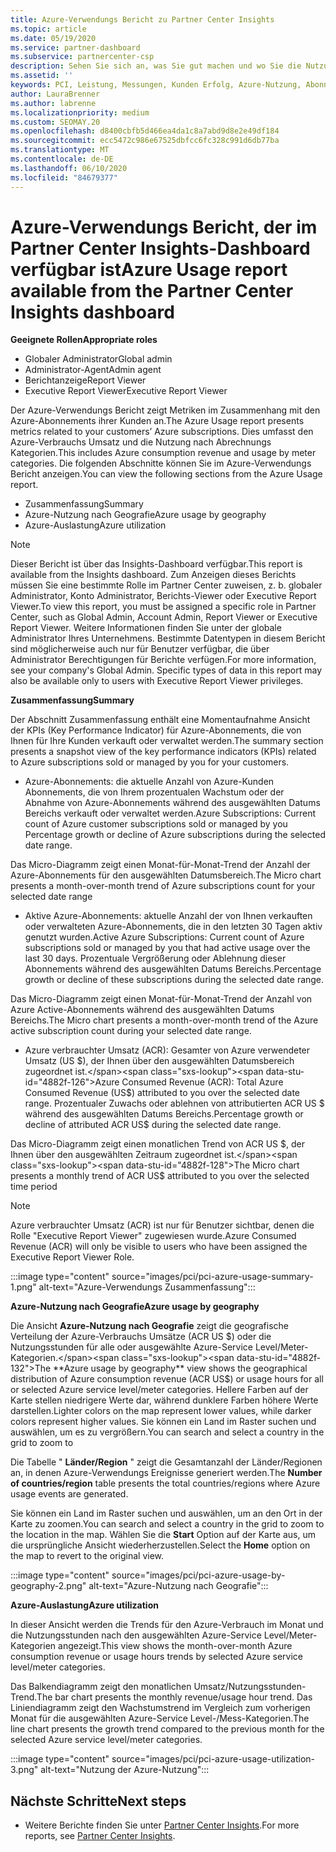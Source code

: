 ```yaml
---
title: Azure-Verwendungs Bericht zu Partner Center Insights
ms.topic: article
ms.date: 05/19/2020
ms.service: partner-dashboard
ms.subservice: partnercenter-csp
description: Sehen Sie sich an, was Sie gut machen und wo Sie die Nutzung von Azure-Abonnements verbessern können, die Sie für Ihre Kunden verkaufen oder verwalten.
ms.assetid: ''
keywords: PCI, Leistung, Messungen, Kunden Erfolg, Azure-Nutzung, Abonnements, Analysen, Bericht
author: LauraBrenner
ms.author: labrenne
ms.localizationpriority: medium
ms.custom: SEOMAY.20
ms.openlocfilehash: d8400cbfb5d466ea4da1c8a7abd9d8e2e49df184
ms.sourcegitcommit: ecc5472c986e67525dbfcc6fc328c991d6db77ba
ms.translationtype: MT
ms.contentlocale: de-DE
ms.lasthandoff: 06/10/2020
ms.locfileid: "84679377"
---
```

# <a name="azure-usage-report-available-from-the-partner-center-insights-dashboard"></a><span data-ttu-id="4882f-104">Azure-Verwendungs Bericht, der im Partner Center Insights-Dashboard verfügbar ist</span><span class="sxs-lookup"><span data-stu-id="4882f-104">Azure Usage report available from the Partner Center Insights dashboard</span></span>

<span data-ttu-id="4882f-105">**Geeignete Rollen**</span><span class="sxs-lookup"><span data-stu-id="4882f-105">**Appropriate roles**</span></span>
- <span data-ttu-id="4882f-106">Globaler Administrator</span><span class="sxs-lookup"><span data-stu-id="4882f-106">Global admin</span></span>
- <span data-ttu-id="4882f-107">Administrator-Agent</span><span class="sxs-lookup"><span data-stu-id="4882f-107">Admin agent</span></span>
- <span data-ttu-id="4882f-108">Berichtanzeige</span><span class="sxs-lookup"><span data-stu-id="4882f-108">Report Viewer</span></span>
- <span data-ttu-id="4882f-109">Executive Report Viewer</span><span class="sxs-lookup"><span data-stu-id="4882f-109">Executive Report Viewer</span></span>

<span data-ttu-id="4882f-110">Der Azure-Verwendungs Bericht zeigt Metriken im Zusammenhang mit den Azure-Abonnements ihrer Kunden an.</span><span class="sxs-lookup"><span data-stu-id="4882f-110">The Azure Usage report presents metrics related to your customers’ Azure subscriptions.</span></span> <span data-ttu-id="4882f-111">Dies umfasst den Azure-Verbrauchs Umsatz und die Nutzung nach Abrechnungs Kategorien.</span><span class="sxs-lookup"><span data-stu-id="4882f-111">This includes Azure consumption revenue and usage by meter categories.</span></span> <span data-ttu-id="4882f-112">Die folgenden Abschnitte können Sie im Azure-Verwendungs Bericht anzeigen.</span><span class="sxs-lookup"><span data-stu-id="4882f-112">You can view the following sections from the Azure Usage report.</span></span>

- <span data-ttu-id="4882f-113">Zusammenfassung</span><span class="sxs-lookup"><span data-stu-id="4882f-113">Summary</span></span>
- <span data-ttu-id="4882f-114">Azure-Nutzung nach Geografie</span><span class="sxs-lookup"><span data-stu-id="4882f-114">Azure usage by geography</span></span>
- <span data-ttu-id="4882f-115">Azure-Auslastung</span><span class="sxs-lookup"><span data-stu-id="4882f-115">Azure utilization</span></span>

 > [!NOTE]
 > <span data-ttu-id="4882f-116">Dieser Bericht ist über das Insights-Dashboard verfügbar.</span><span class="sxs-lookup"><span data-stu-id="4882f-116">This report is available from the Insights dashboard.</span></span> <span data-ttu-id="4882f-117">Zum Anzeigen dieses Berichts müssen Sie eine bestimmte Rolle im Partner Center zuweisen, z. b. globaler Administrator, Konto Administrator, Berichts-Viewer oder Executive Report Viewer.</span><span class="sxs-lookup"><span data-stu-id="4882f-117">To view this report, you must be assigned a specific role in Partner Center, such as Global Admin, Account Admin, Report Viewer or Executive Report Viewer.</span></span> <span data-ttu-id="4882f-118">Weitere Informationen finden Sie unter der globale Administrator Ihres Unternehmens. Bestimmte Datentypen in diesem Bericht sind möglicherweise auch nur für Benutzer verfügbar, die über Administrator Berechtigungen für Berichte verfügen.</span><span class="sxs-lookup"><span data-stu-id="4882f-118">For more information, see your company's Global Admin. Specific types of data in this report may also be available only to users with Executive Report Viewer privileges.</span></span>

<span data-ttu-id="4882f-119">**Zusammenfassung**</span><span class="sxs-lookup"><span data-stu-id="4882f-119">**Summary**</span></span>

<span data-ttu-id="4882f-120">Der Abschnitt Zusammenfassung enthält eine Momentaufnahme Ansicht der KPIs (Key Performance Indicator) für Azure-Abonnements, die von Ihnen für Ihre Kunden verkauft oder verwaltet werden.</span><span class="sxs-lookup"><span data-stu-id="4882f-120">The summary section presents a snapshot view of the key performance indicators (KPIs) related to Azure subscriptions sold or managed by you for your customers.</span></span>  

- <span data-ttu-id="4882f-121">Azure-Abonnements: die aktuelle Anzahl von Azure-Kunden Abonnements, die von Ihrem prozentualen Wachstum oder der Abnahme von Azure-Abonnements während des ausgewählten Datums Bereichs verkauft oder verwaltet werden.</span><span class="sxs-lookup"><span data-stu-id="4882f-121">Azure Subscriptions: Current count of Azure customer subscriptions sold or managed by you Percentage growth or decline of Azure subscriptions during the selected date range.</span></span>

<span data-ttu-id="4882f-122">Das Micro-Diagramm zeigt einen Monat-für-Monat-Trend der Anzahl der Azure-Abonnements für den ausgewählten Datumsbereich.</span><span class="sxs-lookup"><span data-stu-id="4882f-122">The Micro chart presents a month-over-month trend of Azure subscriptions count for your selected date range</span></span>
- <span data-ttu-id="4882f-123">Aktive Azure-Abonnements: aktuelle Anzahl der von Ihnen verkauften oder verwalteten Azure-Abonnements, die in den letzten 30 Tagen aktiv genutzt wurden.</span><span class="sxs-lookup"><span data-stu-id="4882f-123">Active Azure Subscriptions: Current count of Azure subscriptions sold or managed by you that had active usage over the last 30 days.</span></span>
<span data-ttu-id="4882f-124">Prozentuale Vergrößerung oder Ablehnung dieser Abonnements während des ausgewählten Datums Bereichs.</span><span class="sxs-lookup"><span data-stu-id="4882f-124">Percentage growth or decline of these subscriptions during the selected date range.</span></span>

<span data-ttu-id="4882f-125">Das Micro-Diagramm zeigt einen Monat-für-Monat-Trend der Anzahl von Azure Active-Abonnements während des ausgewählten Datums Bereichs.</span><span class="sxs-lookup"><span data-stu-id="4882f-125">The Micro chart presents a month-over-month trend of the Azure active subscription count during your selected date range.</span></span>

- <span data-ttu-id="4882f-126">Azure verbrauchter Umsatz (ACR): Gesamter von Azure verwendeter Umsatz (US $), der Ihnen über den ausgewählten Datumsbereich zugeordnet ist.</span><span class="sxs-lookup"><span data-stu-id="4882f-126">Azure Consumed Revenue (ACR): Total Azure Consumed Revenue (US$) attributed to you over the selected date range.</span></span>
<span data-ttu-id="4882f-127">Prozentualer Zuwachs oder ablehnen von attributierten ACR US $ während des ausgewählten Datums Bereichs.</span><span class="sxs-lookup"><span data-stu-id="4882f-127">Percentage growth or decline of attributed ACR US$ during the selected date range.</span></span> 

<span data-ttu-id="4882f-128">Das Micro-Diagramm zeigt einen monatlichen Trend von ACR US $, der Ihnen über den ausgewählten Zeitraum zugeordnet ist.</span><span class="sxs-lookup"><span data-stu-id="4882f-128">The Micro chart presents a monthly trend of ACR US$ attributed to you over the selected time period</span></span>


> [!NOTE]
 > <span data-ttu-id="4882f-129">Azure verbrauchter Umsatz (ACR) ist nur für Benutzer sichtbar, denen die Rolle "Executive Report Viewer" zugewiesen wurde.</span><span class="sxs-lookup"><span data-stu-id="4882f-129">Azure Consumed Revenue (ACR) will only be visible to users who have been assigned the Executive Report Viewer Role.</span></span>

:::image type="content" source="images/pci/pci-azure-usage-summary-1.png" alt-text="Azure-Verwendungs Zusammenfassung":::

<span data-ttu-id="4882f-131">**Azure-Nutzung nach Geografie**</span><span class="sxs-lookup"><span data-stu-id="4882f-131">**Azure usage by geography**</span></span>

<span data-ttu-id="4882f-132">Die Ansicht **Azure-Nutzung nach Geografie** zeigt die geografische Verteilung der Azure-Verbrauchs Umsätze (ACR US $) oder die Nutzungsstunden für alle oder ausgewählte Azure-Service Level/Meter-Kategorien.</span><span class="sxs-lookup"><span data-stu-id="4882f-132">The **Azure usage by geography** view shows the geographical distribution of Azure consumption revenue (ACR US$) or usage hours for all or selected Azure service level/meter categories.</span></span> <span data-ttu-id="4882f-133">Hellere Farben auf der Karte stellen niedrigere Werte dar, während dunklere Farben höhere Werte darstellen.</span><span class="sxs-lookup"><span data-stu-id="4882f-133">Lighter colors on the map represent lower values, while darker colors represent higher values.</span></span> <span data-ttu-id="4882f-134">Sie können ein Land im Raster suchen und auswählen, um es zu vergrößern.</span><span class="sxs-lookup"><span data-stu-id="4882f-134">You can search and select a country in the grid to zoom to</span></span> 

<span data-ttu-id="4882f-135">Die Tabelle " **Länder/Region** " zeigt die Gesamtanzahl der Länder/Regionen an, in denen Azure-Verwendungs Ereignisse generiert werden.</span><span class="sxs-lookup"><span data-stu-id="4882f-135">The **Number of countries/region** table presents the total countries/regions where Azure usage events are generated.</span></span>

<span data-ttu-id="4882f-136">Sie können ein Land im Raster suchen und auswählen, um an den Ort in der Karte zu zoomen.</span><span class="sxs-lookup"><span data-stu-id="4882f-136">You can search and select a country in the grid to zoom to the location in the map.</span></span> <span data-ttu-id="4882f-137">Wählen Sie die **Start** Option auf der Karte aus, um die ursprüngliche Ansicht wiederherzustellen.</span><span class="sxs-lookup"><span data-stu-id="4882f-137">Select the **Home** option on the map to revert to the original view.</span></span>

:::image type="content" source="images/pci/pci-azure-usage-by-geography-2.png" alt-text="Azure-Nutzung nach Geografie":::

<span data-ttu-id="4882f-139">**Azure-Auslastung**</span><span class="sxs-lookup"><span data-stu-id="4882f-139">**Azure utilization**</span></span>

<span data-ttu-id="4882f-140">In dieser Ansicht werden die Trends für den Azure-Verbrauch im Monat und die Nutzungsstunden nach den ausgewählten Azure-Service Level/Meter-Kategorien angezeigt.</span><span class="sxs-lookup"><span data-stu-id="4882f-140">This view shows the month-over-month Azure consumption revenue or usage hours trends by selected Azure service level/meter categories.</span></span> 

<span data-ttu-id="4882f-141">Das Balkendiagramm zeigt den monatlichen Umsatz/Nutzungsstunden-Trend.</span><span class="sxs-lookup"><span data-stu-id="4882f-141">The bar chart presents the monthly revenue/usage hour trend.</span></span> <span data-ttu-id="4882f-142">Das Liniendiagramm zeigt den Wachstumstrend im Vergleich zum vorherigen Monat für die ausgewählten Azure-Service Level-/Mess-Kategorien.</span><span class="sxs-lookup"><span data-stu-id="4882f-142">The line chart presents the growth trend compared to the previous month for the selected Azure service level/meter categories.</span></span>

:::image type="content" source="images/pci/pci-azure-usage-utilization-3.png" alt-text="Nutzung der Azure-Nutzung":::

## <a name="next-steps"></a><span data-ttu-id="4882f-144">Nächste Schritte</span><span class="sxs-lookup"><span data-stu-id="4882f-144">Next steps</span></span>

- <span data-ttu-id="4882f-145">Weitere Berichte finden Sie unter [Partner Center Insights](partner-center-insights.md).</span><span class="sxs-lookup"><span data-stu-id="4882f-145">For more reports, see [Partner Center Insights](partner-center-insights.md).</span></span>
